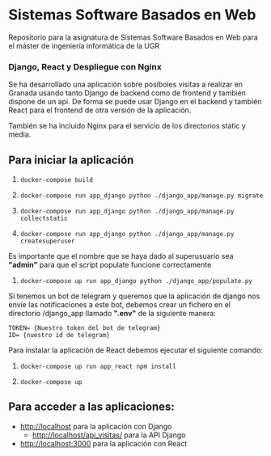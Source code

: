 # Sistemas Software Basados en Web

Repositorio para la asignatura de Sistemas Software Basados en Web para el máster de ingeniería informática de la UGR

  

### Django, React y Despliegue con Nginx 

Se ha desarrollado una aplicación sobre posiboles visitas a realizar en Granada usando tanto Django de backend como de frontend y también dispone de un api. De forma se puede usar Django en el backend y también React para el frontend de otra versión de la aplicación.  

También se ha incluido Nginx para el servicio de los directorios static y media.  

## Para iniciar la aplicación  

1.  `docker-compose build`

1.  `docker-compose run app_django python ./django_app/manage.py migrate`

1.  `docker-compose run app_django python ./django_app/manage.py collectstatic`

1.  `docker-compose run app_django python ./django_app/manage.py createsuperuser `

Es importante que el nombre que se haya dado al superusuario sea **"admin"** para que el script populate funcione correctamente

1.  `docker-compose up run app_django python ./django_app/populate.py`

Si tenemos un bot de telegram y queremos que la aplicación de django nos envíe las notificaciones a este bot, debemos crear un fichero en el directorio /django_app llamado **".env"** de la siguiente manera:

    TOKEN= {Nuestro token del bot de telegram}
    ID= {nuestro id de telegram}

Para instalar la aplicación de React debemos ejecutar el siguiente comando:

1.  `docker-compose up run app_react npm install`

1. `docker-compose up `
  
## Para acceder a las aplicaciones:

-  [http://localhost](http://localhost) para la aplicación con Django
	 -  [http://localhost/api_visitas/](http://localhost/api_visitas/) para la API Django
-  [http://localhost:3000](http://localhost:3000) para la aplicación con React